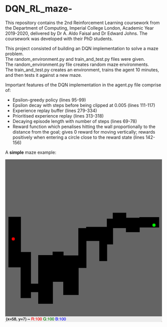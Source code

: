 # DQN_RL_maze-

This repository contains the 2nd Reinforcement Learning coursework from the Department of Computing, Imperial College London, Academic Year 2019-2020, delivered by Dr A. Aldo Faisal and Dr Edward Johns. The coursework was developed with their PhD students. <br>

This project consisted of building an DQN implementation to solve a maze problem. <br>
The random_environment.py and train_and_test.py files were given. <br>
The random_environment.py file creates random maze environments. <br>
The train_and_test.py creates an environment, trains the agent 10 minutes, and then tests it against a new maze.

Important features of the DQN implementation in the agent.py file comprise of: <br>
- Epsilon-greedy policy (lines 95-99)
- Epsilon decay with steps before being clipped at 0.005 (lines 111-117)
- Experience replay buffer (lines 279-334)
- Prioritised experience replay (lines 313-318)
- Decaying episode length with number of steps (lines 69-78)
- Reward function which penalises hitting the wall proportionally to the distance from the goal; gives 0 reward for moving vertically; rewards positively when entering a circle close to the reward state (lines 142-156)


A **simple** maze example:

<img src="images/maze_simple_example.png" width=500>
